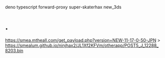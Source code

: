 deno typescript forward-proxy super-skaterhax new_3ds
# .
https://smea.mtheall.com/get_payload.php?version=NEW-11-17-0-50-JPN > https://smealum.github.io/ninjhax2/JL1Xf2KFVm/otherapp/POST5_J_12288_8203.bin
